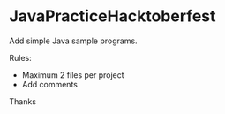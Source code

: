 # JavaPracticeHacktoberfest

Add simple Java sample programs.

Rules: 
- Maximum 2 files per project
- Add comments

Thanks 
